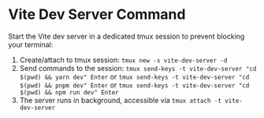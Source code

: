 # Vite Dev Server Command

Start the Vite dev server in a dedicated tmux session to prevent blocking your terminal:

1. Create/attach to tmux session: `tmux new -s vite-dev-server -d`
2. Send commands to the session: `tmux send-keys -t vite-dev-server "cd $(pwd) && yarn dev" Enter` or `tmux send-keys -t vite-dev-server "cd $(pwd) && pnpm dev" Enter` or `tmux send-keys -t vite-dev-server "cd $(pwd) && npm run dev" Enter`
3. The server runs in background, accessible via `tmux attach -t vite-dev-server`
